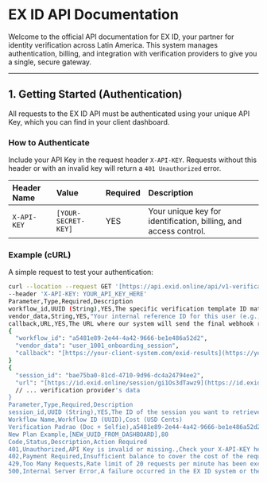 # EX ID API Documentation

Welcome to the official API documentation for EX ID, your partner for identity verification across Latin America. This system manages authentication, billing, and integration with verification providers to give you a single, secure gateway.

---

## 1. Getting Started (Authentication)

All requests to the EX ID API must be authenticated using your unique API Key, which you can find in your client dashboard.

### How to Authenticate

Include your API Key in the request header `X-API-KEY`. Requests without this header or with an invalid key will return a `401 Unauthorized` error.

| Header Name | Value | Required | Description |
| :--- | :--- | :--- | :--- |
| `X-API-KEY` | `[YOUR-SECRET-KEY]` | YES | Your unique key for identification, billing, and access control. |

### Example (cURL)

A simple request to test your authentication:

```bash
curl --location --request GET '[https://api.exid.online/api/v1-verifications](https://api.exid.online/api/v1-verifications)' \
--header 'X-API-KEY: YOUR_API_KEY_HERE'
Parameter,Type,Required,Description
workflow_id,UUID (String),YES,The specific verification template ID matching your desired plan (see Workflows below).
vendor_data,String,YES,"Your internal reference ID for this user (e.g., your user ID in your database)."
callback,URL,YES,The URL where our system will send the final webhook result when the verification is complete.
{
  "workflow_id": "a5481e89-2e44-4a42-9666-be1e486a52d2",
  "vendor_data": "user_1001_onboarding_session",
  "callback": "[https://your-client-system.com/exid-results](https://your-client-system.com/exid-results)"
}
{
  "session_id": "bae75ba0-81cd-4710-9d96-dc4a24794ee2",
  "url": "[https://id.exid.online/session/gi1Os3dTawz9](https://id.exid.online/session/gi1Os3dTawz9)",
  // ... verification provider's data
}
Parameter,Type,Required,Description
session_id,UUID (String),YES,The ID of the session you want to retrieve.
Workflow Name,Workflow ID (UUID),Cost (USD Cents)
Verification Padrao (Doc + Selfie),a5481e89-2e44-4a42-9666-be1e486a52d2,150
New Plan Example,[NEW_UUID_FROM_DASHBOARD],80
Code,Status,Description,Action Required
401,Unauthorized,API Key is invalid or missing.,Check your X-API-KEY header.
402,Payment Required,Insufficient balance to cover the cost of the requested workflow.,Top up your account balance immediately.
429,Too Many Requests,Rate limit of 20 requests per minute has been exceeded.,Slow down your request frequency.
500,Internal Server Error,A failure occurred in the EX ID system or the verification provider.,Contact support with the session ID.
